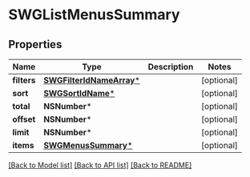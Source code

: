 # SWGListMenusSummary

## Properties
Name | Type | Description | Notes
------------ | ------------- | ------------- | -------------
**filters** | [**SWGFilterIdNameArray***](SWGFilterIdNameArray.md) |  | [optional] 
**sort** | [**SWGSortIdName***](SWGSortIdName.md) |  | [optional] 
**total** | **NSNumber*** |  | [optional] 
**offset** | **NSNumber*** |  | [optional] 
**limit** | **NSNumber*** |  | [optional] 
**items** | [**SWGMenusSummary***](SWGMenusSummary.md) |  | [optional] 

[[Back to Model list]](../README.md#documentation-for-models) [[Back to API list]](../README.md#documentation-for-api-endpoints) [[Back to README]](../README.md)


